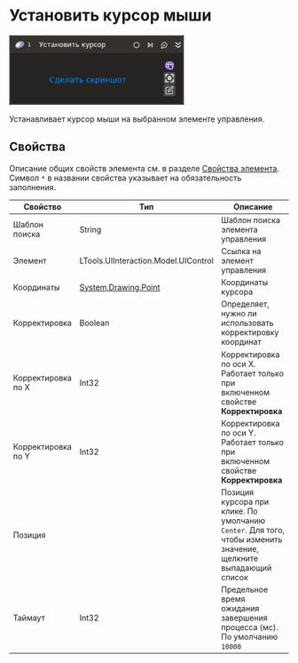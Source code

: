 # Установить курсор мыши

![](<../../../resources/activities/basic/uiinteraction/mousehover-activity.png>)

Устанавливает курсор мыши на выбранном элементе управления.

## Свойства
Описание общих свойств элемента см. в разделе [Свойства элемента](https://docs.primo-rpa.ru/primo-rpa/primo-studio/process/elements#svoistva-elementa).\
Символ `*` в названии свойства указывает на обязательность заполнения.

| Свойство             | Тип                                  | Описание                                            |
| -------------------- | ------------------------------------ | --------------------------------------------------- |
| Шаблон поиска        | String                               | Шаблон поиска элемента управления  |
| Элемент              | LTools.UIInteraction.Model.UIControl | Ссылка на элемент управления |
| Координаты           | [System.Drawing.Point](https://learn.microsoft.com/ru-ru/dotnet/api/system.drawing.point?view=net-7.0) | Координаты курсора                                  |
| Корректировка        | Boolean                              | Определяет, нужно ли использовать корректировку координат |
| Корректировка по X   | Int32                                | Корректировка по оси X. Работает только при включенном свойстве **Корректировка**  |
| Корректировка по Y   | Int32                                | Корректировка по оси Y. Работает только при включенном свойстве **Корректировка**  |
| Позиция              |                                      | Позиция курсора при клике. По умолчанию `Center`. Для того, чтобы изменить значение, щелкните выпадающий список  |
| Таймаут              | Int32                                | Предельное время ожидания завершения процесса (мс). По умолчанию `10000`  |

